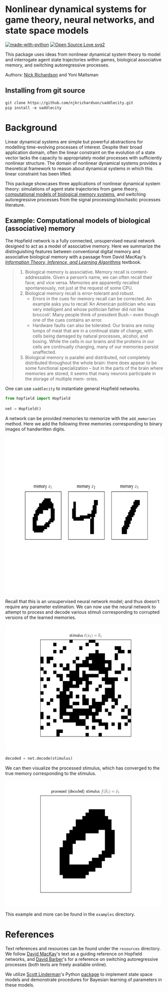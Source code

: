 # Nonlinear dynamical systems for game theory, neural networks, and state space models 

[![made-with-python](https://img.shields.io/badge/Made%20with-Python-1f425f.svg)](https://www.python.org/) [![Open Source Love svg2](https://badges.frapsoft.com/os/v2/open-source.svg?v=103)](https://github.com/ellerbrock/open-source-badges/)

This package uses ideas from nonlinear dynamical system theory to model and interrogate agent state trajectories within games, biological associative memory, and switching autoregressive processes. 

Authors: [Nick Richardson](https://github.com/njkrichardson) and Yoni Maltsman 

## Installing from git source

```
git clone https://github.com/njkrichardson/saddlecity.git
pip install -e saddlecity
```

# Background 

Linear dynamical systems are simple but powerful abstractions for modelling time-evolving processes of interest. Despite their broad application domain, often the linear constraint on the evolution of a state vector lacks the capacity to appropriately model processes with sufficiently nonlinear structure. The domain of nonlinear dynamical systems provides a theoretical framework to reason about dynamical systems in which this linear constraint has been lifted. 

This package showcases three applications of nonlinear dynamical system theory: simulations of agent state trajectories from game theory, [computational models of biological memory systems](#hopfield), and switching autoregressive processes from the signal processing/stochastic processes literature. 

## Example:  Computational models of biological (associative) memory <a name="hopfield"></a>

The Hopfield network is a fully connected, unsupervised neural network designed to act as a model of associative memory. Here we summarize the distinguishing features between conventional digital memory and associative biological memory with a passage from David MacKay's [_Information Theory, Inference, and Learning Algorithms_](https://www.inference.org.uk/itprnn/book.pdf) textbook. 

> 1. Biological memory is associative. Memory recall is content-addressable. Given a person’s name, we can often recall their face; and vice versa. Memories are apparently recalled spontaneously, not just at the request of some CPU.
> 2. Biological memory recall is error-tolerant and robust.
   >     *  Errors in the cues for memory recall can be corrected. An example asks you to recall ‘An American politician who was very intelligent and whose politician father did not like broccoli’. Many people think of president Bush – even though one of the cues contains an error.
   >     * Hardware faults can also be tolerated. Our brains are noisy lumps of meat that are in a continual state of change, with cells being damaged by natural processes, alcohol, and boxing. While the cells in our brains and the proteins in our cells are continually changing, many of our memories persist unaffected.
> 3. Biological memory is parallel and distributed, not completely distributed throughout the whole brain: there does appear to be some functional specialization – but in the parts of the brain where memories are stored, it seems that many neurons participate in the storage of multiple mem- ories.

One can use ````saddlecity```` to instantiate general Hopfield networks. 

```python
from hopfield import Hopfield

net = Hopfield() 
```

A network can be provided memories to memorize with the ```add_memories``` method. Here we add the following three memories corresponding to binary images of handwritten digits. 

<img src="https://raw.githubusercontent.com/njkrichardson/saddlecity/master/figures/mnist_memories.png" alt="drawing" height="500" width="800" class="center"/>

Recall that this is an unsupervised neural network model; and thus doesn't require any parameter estimation. We can now use the neural network to attempt to process and decode various stimuli corresponding to corrupted versions of the learned memories. 

<img src="https://raw.githubusercontent.com/njkrichardson/saddlecity/master/figures/mnist_stimulus.png" alt="drawing" height="400" width="500" class="center"/>

```python 
decoded = net.decode(stimulus) 
```

We can then visualize the processed stimulus, which has converged to the true memory corresponding to the stimulus. 

<img src="https://raw.githubusercontent.com/njkrichardson/saddlecity/master/figures/mnist_decoded.png" alt="drawing" height="400" width="500" class="center"/>

This example and more can be found in the ```examples``` directory. 

# References 

Text references and resources can be found under the ```resources``` directory. We follow [David MacKay](http://www.inference.org.uk/mackay/itila/book.html)'s text as a guiding reference on Hopfield networks, and [David Barber](http://web4.cs.ucl.ac.uk/staff/D.Barber/pmwiki/pmwiki.php?n=Brml.HomePage)'s for a reference on switching autoregressive processes (both texts are freely available online). 

We utilize [Scott Linderman](https://github.com/slinderman)'s Python [package](https://github.com/slinderman/ssm) to implement state space models and demonstrate procedures for Bayesian learning of parameters in these models.  

